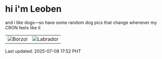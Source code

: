 # hi i'm Leoben

and i like dogs—so have some random dog pics that change whenever my CRON feels like it

|  |  |
|--------|----------|
| ![Borzoi](https://random-dog-vercel.vercel.app/api/random-borzoi?v=1751968375) | ![Labrador](https://random-dog-vercel.vercel.app/api/random-labrador?v=1751968375) |

Last updated: 2025-07-08 17:52 PHT
